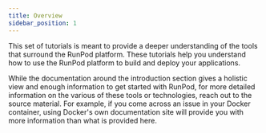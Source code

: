 ```yaml
---
title: Overview
sidebar_position: 1
---
```


This set of tutorials is meant to provide a deeper understanding of the tools that surround the RunPod platform.
These tutorials help you understand how to use the RunPod platform to build and deploy your applications.

While the documentation around the introduction section gives a holistic view and enough information to get started with RunPod, for more detailed information on the various of these tools or technologies, reach out to the source material.
For example, if you come across an issue in your Docker container, using Docker's own documentation site will provide you with more information than what is provided here.
